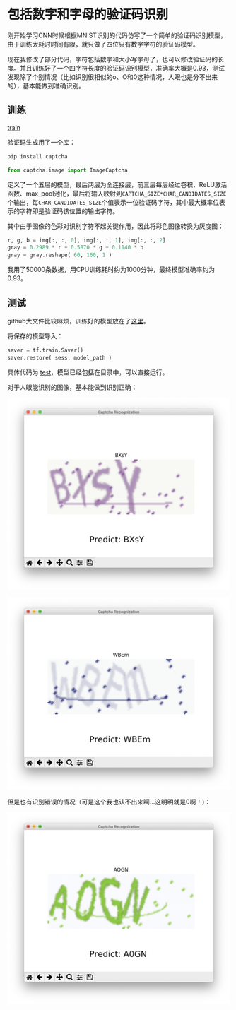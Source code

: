 # 包括数字和字母的验证码识别



刚开始学习CNN时候根据MNIST识别的代码仿写了一个简单的验证码识别模型，由于训练太耗时时间有限，就只做了四位只有数字字符的验证码模型。

现在我修改了部分代码，字符包括数字和大小写字母了，也可以修改验证码的长度。并且训练好了一个四字符长度的验证码识别模型，准确率大概是0.93，测试发现除了个别情况（比如识别很相似的o、O和0这种情况，人眼也是分不出来的），基本能做到准确识别。



## 训练

[train](./src/captcha_recognization.py)

验证码生成用了一个库：

```bash
pip install captcha
```

```python
from captcha.image import ImageCaptcha
```

定义了一个五层的模型，最后两层为全连接层，前三层每层经过卷积、ReLU激活函数、max_pool池化，最后将输入映射到``CAPTCHA_SIZE*CHAR_CANDIDATES_SIZE``个输出，每``CHAR_CANDIDATES_SIZE``个值表示一位验证码字符，其中最大概率位表示的字符即是验证码该位置的输出字符。

其中由于图像的色彩对识别字符不起关键作用，因此将彩色图像转换为灰度图：

```python
r, g, b = img[:, :, 0], img[:, :, 1], img[:, :, 2]
gray = 0.2989 * r + 0.5870 * g + 0.1140 * b
gray = gray.reshape( 60, 160, 1 )
```

我用了50000条数据，用CPU训练耗时约为1000分钟，最终模型准确率约为0.93。



## 测试

github大文件比较麻烦，训练好的模型放在了[这里](https://pan.baidu.com/s/1D8L-NYpPKSF-GM0Cz_NkUA)。

将保存的模型导入：

```python
saver = tf.train.Saver()
saver.restore( sess, model_path )
```

具体代码为 [test](./src/captcha_recognization_test.py)，模型已经包括在目录中，可以直接运行。

对于人眼能识别的图像，基本能做到识别正确：

![](./pics/test1.png)

![](./pics/test2.png)

但是也有识别错误的情况（可是这个我也认不出来啊…这明明就是0啊！)：

![](./pics/test3.png)

